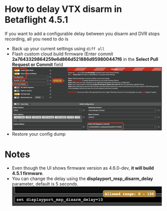 # How to delay VTX disarm in Betaflight 4.5.1

If you want to add a configurable delay between you disarm and DVR stops recording, all you need to do is
- Back up your current settings using `diff all`
- Flash custom cloud build firmware (Enter commit **2a7643329864259e6d866d521886d959800447f6** in the **Select Pull Request or Commit** field
    ![Flashing custom firmware](/images/custom_commit.png?raw=true "text")
- Restore your config dump

# Notes
- Even though the UI shows firmware version as 4.6.0-dev, **it will build 4.5.1 firmware**.
- You can change the delay using the **displayport_msp_disarm_delay** parameter, default is 5 seconds.
    ![Flashing custom firmware](/images/cli_param.png?raw=true "text")

